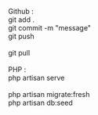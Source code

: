 Github : <br>
git add . <br>
git commit -m "message" <br>
git push <br>
<br>
git pull <br>
<br>
PHP : <br>
php artisan serve <br>
<br> 
php artisan migrate:fresh <br>
php artisan db:seed <br>